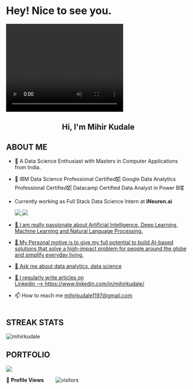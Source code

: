 # Hey! Nice to see you.


<video width="320" height="240" controls>
  <source src="myvideo.mp4" type="video/mp4">
</video>


<h2 align="center">Hi, I'm Mihir Kudale</h2>

## **ABOUT ME**

* 👀 A Data Science Enthusiast with Masters in Computer Applications from India.
* 🔭 IBM Data Science Professional Certified🎖️| Google Data Analytics Professional Certified🎖️| Datacamp Certified Data Analyst in Power BI🎖️
* Currently working as Full Stack Data Science Intern at **iNeuron.ai**

  <a href = "https://www.credly.com/badges/36e4432a-25da-409a-90ef-2c4d9ccfaffb?source=linked_in_profile"><img src="https://img.shields.io/badge/IBM DATA SCIENCE  PROFESSIONAL-0077B5?style=for-the-badge&logo=IBM&logoColor=white" /> </a> 
  <a href = "https://www.credly.com/badges/a3815cbd-8a79-4336-92e7-ba5e9a257c75/public_url"><img src="https://img.shields.io/badge/Google DATA ANALYTICS PROFESSIONAL -f5f6f7?style=for-the-badge&logo=Google&logoColor=blue" /> 
  
* 🔭 I am really passionate about Artificial Intelligence, Deep Learning, Machine Learning and Natural Language Processing. 

* 💬 My Personal motive is to give my full potential to build AI-based solutions that solve a high-impact problem for people around the globe and simplify everyday living.

* 💬 Ask me about data analytics, data science
* 📝 I regularly write articles on<br> Linkedin --> https://www.linkedin.com/in/mihirkudale/
* 📫 How to reach me mihirkudale1197@gmail.com<br><br>

## **STREAK STATS**
<p><img align="center" src="https://github-readme-streak-stats.herokuapp.com/?user=mihirkudale&" alt="mihirkudale" /></p>
 
 ## **PORTFOLIO**

<a href="https://linktr.ee/mihirkudale">
  <img src="https://img.shields.io/badge/Linktree-39E09B?style=for-the-badge&logo=linktree&logoColor=white" />
</a>

<!--  PROFILES VIEWS -->
🌱 **Profile Views**&nbsp;&nbsp;&nbsp;&nbsp;&nbsp;&nbsp;&nbsp;
![visitors](https://profile-counter.glitch.me/mihirkudale/count.svg?align=center)

